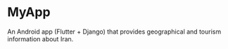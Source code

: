# MyApp
An Android app (Flutter + Django) that provides geographical and tourism information about Iran.

